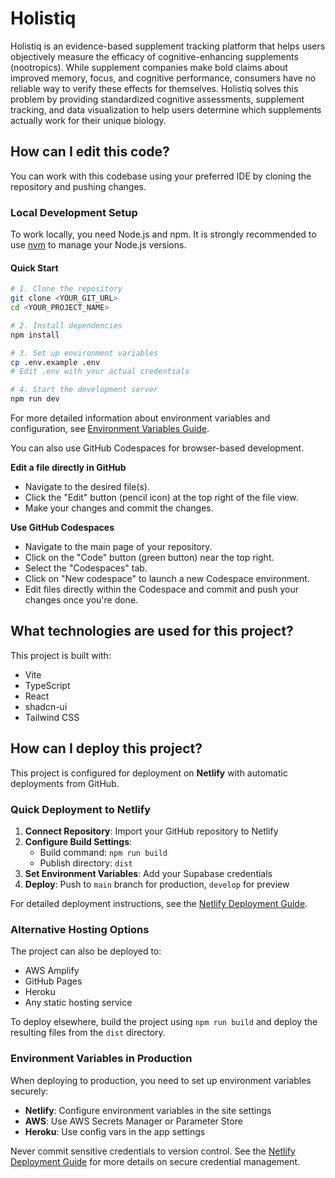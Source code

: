 # Holistiq

Holistiq is an evidence-based supplement tracking platform that helps users objectively measure the efficacy of cognitive-enhancing supplements (nootropics). While supplement companies make bold claims about improved memory, focus, and cognitive performance, consumers have no reliable way to verify these effects for themselves. Holistiq solves this problem by providing standardized cognitive assessments, supplement tracking, and data visualization to help users determine which supplements actually work for their unique biology.

## How can I edit this code?

You can work with this codebase using your preferred IDE by cloning the repository and pushing changes.

### Local Development Setup

To work locally, you need Node.js and npm. It is strongly recommended to use [nvm](https://github.com/nvm-sh/nvm#installing-and-updating) to manage your Node.js versions.

#### Quick Start

```sh
# 1. Clone the repository
git clone <YOUR_GIT_URL>
cd <YOUR_PROJECT_NAME>

# 2. Install dependencies
npm install

# 3. Set up environment variables
cp .env.example .env
# Edit .env with your actual credentials

# 4. Start the development server
npm run dev
```

For more detailed information about environment variables and configuration, see [Environment Variables Guide](docs/environment-variables.md).

You can also use GitHub Codespaces for browser-based development.

**Edit a file directly in GitHub**

- Navigate to the desired file(s).
- Click the "Edit" button (pencil icon) at the top right of the file view.
- Make your changes and commit the changes.

**Use GitHub Codespaces**

- Navigate to the main page of your repository.
- Click on the "Code" button (green button) near the top right.
- Select the "Codespaces" tab.
- Click on "New codespace" to launch a new Codespace environment.
- Edit files directly within the Codespace and commit and push your changes once you're done.

## What technologies are used for this project?

This project is built with:

- Vite
- TypeScript
- React
- shadcn-ui
- Tailwind CSS

## How can I deploy this project?

This project is configured for deployment on **Netlify** with automatic deployments from GitHub.

### Quick Deployment to Netlify

1. **Connect Repository**: Import your GitHub repository to Netlify
2. **Configure Build Settings**:
   - Build command: `npm run build`
   - Publish directory: `dist`
3. **Set Environment Variables**: Add your Supabase credentials
4. **Deploy**: Push to `main` branch for production, `develop` for preview

For detailed deployment instructions, see the [Netlify Deployment Guide](docs/netlify-deployment.md).

### Alternative Hosting Options

The project can also be deployed to:

- AWS Amplify
- GitHub Pages
- Heroku
- Any static hosting service

To deploy elsewhere, build the project using `npm run build` and deploy the resulting files from the `dist` directory.

### Environment Variables in Production

When deploying to production, you need to set up environment variables securely:

- **Netlify**: Configure environment variables in the site settings
- **AWS**: Use AWS Secrets Manager or Parameter Store
- **Heroku**: Use config vars in the app settings

Never commit sensitive credentials to version control. See the [Netlify Deployment Guide](docs/netlify-deployment.md) for more details on secure credential management.
